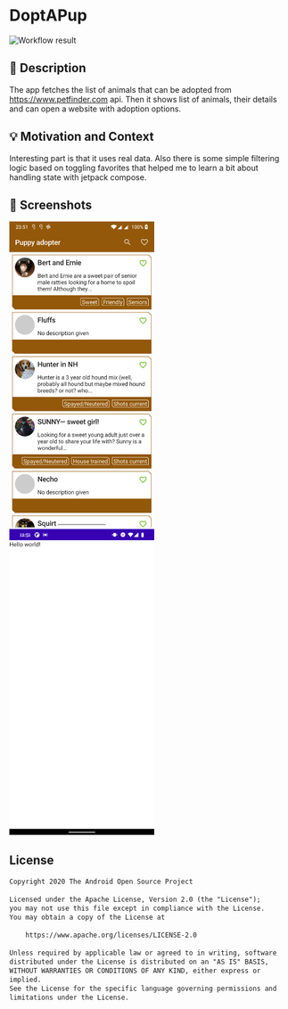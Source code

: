 # DoptAPup

![Workflow result](https://github.com/ghus-raba/puppy-adoption-app/workflows/Check/badge.svg)


## :scroll: Description

The app fetches the list of animals that can be adopted from https://www.petfinder.com api. Then it shows list of 
animals, their details and can open a website with adoption options.


## :bulb: Motivation and Context

Interesting part is that it uses real data. Also there is some simple filtering logic based on toggling favorites that 
helped me to learn a bit about handling state with jetpack compose.

## :camera_flash: Screenshots
<!-- You can add more screenshots here if you like -->
<img src="/results/screenshot_1.png" width="260">&emsp;<img src="/results/screenshot_2.png" width="260">

## License
```
Copyright 2020 The Android Open Source Project

Licensed under the Apache License, Version 2.0 (the "License");
you may not use this file except in compliance with the License.
You may obtain a copy of the License at

    https://www.apache.org/licenses/LICENSE-2.0

Unless required by applicable law or agreed to in writing, software
distributed under the License is distributed on an "AS IS" BASIS,
WITHOUT WARRANTIES OR CONDITIONS OF ANY KIND, either express or implied.
See the License for the specific language governing permissions and
limitations under the License.
```